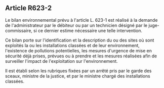 Article R623-2
----
Le bilan environnemental prévu à l'article L. 623-1 est réalisé à la demande de
l'administrateur par le débiteur ou par un technicien désigné par le
juge-commissaire, si ce dernier estime nécessaire une telle intervention.

Ce bilan porte sur l'identification et la description du ou des sites où sont
exploités la ou les installations classées et de leur environnement, l'existence
de pollutions potentielles, les mesures d'urgence de mise en sécurité déjà
prises, prévues ou à prendre et les mesures réalisées afin de surveiller
l'impact de l'exploitation sur l'environnement.

Il est établi selon les rubriques fixées par un arrêté pris par le garde des
sceaux, ministre de la justice, et par le ministre chargé des installations
classées.
